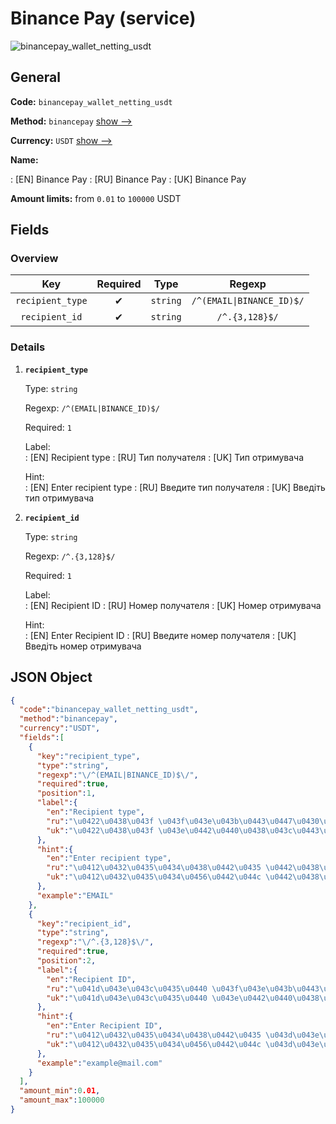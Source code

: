 
# Binance Pay (service) 
![binancepay_wallet_netting_usdt](https://static.openfintech.io/payout_methods/binancepay_wallet_netting_usdt/logo.svg?w=400&c=v0.59.26#w24)  

## General 
 
**Code:** `binancepay_wallet_netting_usdt` 
 
**Method:** `binancepay` [show -->](/payout-methods/binancepay/) 
 
**Currency:** `USDT` [show -->](/currencies/USDT/) 
 
**Name:** 
 
:	[EN] Binance Pay 
:	[RU] Binance Pay 
:	[UK] Binance Pay 
 
**Amount limits:** from `0.01` to `100000` USDT 

## Fields 

### Overview 

|Key|Required|Type|Regexp| 
|:---:|:---:|:---:|:---:| 
|`recipient_type`|✔|`string`|`/^(EMAIL\|BINANCE_ID)$/`| 
|`recipient_id`|✔|`string`|`/^.{3,128}$/`| 
 

### Details 
 
1. **`recipient_type`** 
 
	Type: `string` 
 
	Regexp: `/^(EMAIL|BINANCE_ID)$/` 
 
	Required: `1` 
 
	Label:  
	: [EN] Recipient type 
	: [RU] Тип получателя 
	: [UK] Тип отримувача 
 
	Hint:  
	: [EN] Enter recipient type 
	: [RU] Введите тип получателя 
	: [UK] Введіть тип отримувача 
 
2. **`recipient_id`** 
 
	Type: `string` 
 
	Regexp: `/^.{3,128}$/` 
 
	Required: `1` 
 
	Label:  
	: [EN] Recipient ID 
	: [RU] Номер получателя 
	: [UK] Номер отримувача 
 
	Hint:  
	: [EN] Enter Recipient ID 
	: [RU] Введите номер получателя 
	: [UK] Введіть номер отримувача 
 

## JSON Object 

```json
{
  "code":"binancepay_wallet_netting_usdt",
  "method":"binancepay",
  "currency":"USDT",
  "fields":[
    {
      "key":"recipient_type",
      "type":"string",
      "regexp":"\/^(EMAIL|BINANCE_ID)$\/",
      "required":true,
      "position":1,
      "label":{
        "en":"Recipient type",
        "ru":"\u0422\u0438\u043f \u043f\u043e\u043b\u0443\u0447\u0430\u0442\u0435\u043b\u044f",
        "uk":"\u0422\u0438\u043f \u043e\u0442\u0440\u0438\u043c\u0443\u0432\u0430\u0447\u0430"
      },
      "hint":{
        "en":"Enter recipient type",
        "ru":"\u0412\u0432\u0435\u0434\u0438\u0442\u0435 \u0442\u0438\u043f \u043f\u043e\u043b\u0443\u0447\u0430\u0442\u0435\u043b\u044f",
        "uk":"\u0412\u0432\u0435\u0434\u0456\u0442\u044c \u0442\u0438\u043f \u043e\u0442\u0440\u0438\u043c\u0443\u0432\u0430\u0447\u0430"
      },
      "example":"EMAIL"
    },
    {
      "key":"recipient_id",
      "type":"string",
      "regexp":"\/^.{3,128}$\/",
      "required":true,
      "position":2,
      "label":{
        "en":"Recipient ID",
        "ru":"\u041d\u043e\u043c\u0435\u0440 \u043f\u043e\u043b\u0443\u0447\u0430\u0442\u0435\u043b\u044f",
        "uk":"\u041d\u043e\u043c\u0435\u0440 \u043e\u0442\u0440\u0438\u043c\u0443\u0432\u0430\u0447\u0430"
      },
      "hint":{
        "en":"Enter Recipient ID",
        "ru":"\u0412\u0432\u0435\u0434\u0438\u0442\u0435 \u043d\u043e\u043c\u0435\u0440 \u043f\u043e\u043b\u0443\u0447\u0430\u0442\u0435\u043b\u044f",
        "uk":"\u0412\u0432\u0435\u0434\u0456\u0442\u044c \u043d\u043e\u043c\u0435\u0440 \u043e\u0442\u0440\u0438\u043c\u0443\u0432\u0430\u0447\u0430"
      },
      "example":"example@mail.com"
    }
  ],
  "amount_min":0.01,
  "amount_max":100000
}
```  
